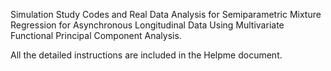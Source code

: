 Simulation Study Codes and Real Data Analysis for Semiparametric Mixture Regression for Asynchronous Longitudinal Data Using Multivariate Functional Principal Component Analysis.

All the detailed instructions are included in the Helpme document.
